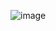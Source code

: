 ![image](https://user-images.githubusercontent.com/91796274/146794044-04a15df5-f368-41fa-9b24-a902759d4203.png)
